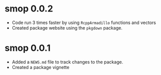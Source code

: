 # smop 0.0.2

* Code run 3 times faster by using `RcppArmadillo` functions and vectors
* Created package website using the `pkgdown` package.

# smop 0.0.1

* Added a `NEWS.md` file to track changes to the package.
* Created a package vignette
